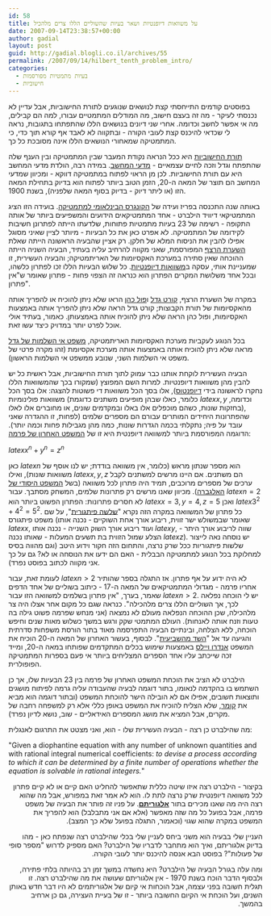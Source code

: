 ```yaml
---
id: 58
title: על משוואות דיופנטיות ושאר בעיות שהשוליים הללו צרים מלהכיל
date: 2007-09-14T23:38:57+00:00
author: gadial
layout: post
guid: http://gadial.blogli.co.il/archives/55
permalink: /2007/09/14/hilbert_tenth_problem_intro/
categories:
  - בעיות מתמטיות מפורסמות
  - חישוביות
---
```

בפוסטים קודמים התייחסתי קצת לנושאים שנוגעים לתורת החישוביות, אבל עדיין לא נכנסתי לעיקר - מה זה בעצם חישוב, מה המודלים המתמטיים עבורו, למה הם קבילים, מה אי אפשר לחשב וכדומה. אחרי שני דיונים בנושאים הללו שהתפתחו בתגובות, נראה לי שכדאי להיכנס קצת לעובי הקורה - ובתקווה לא לאבד אף קורא תוך כדי, כי המתמטיקה שמאחורי הנושאים הללו אינה מסובכת כל כך.

[תורת החישוביות](http://he.wikipedia.org/wiki/%D7%97%D7%99%D7%A9%D7%95%D7%91%D7%99%D7%95%D7%AA) היא ככל הנראה נקודת המעבר שבין המתמטיקה ובין הענף שלה שהתפתח וגדל וזכה לחיים עצמאיים - [מדעי המחשב](http://he.wikipedia.org/wiki/%D7%9E%D7%93%D7%A2%D7%99_%D7%94%D7%9E%D7%97%D7%A9%D7%91). במידה רבה, הולדת מדעי המחשב היא עם תורת החישוביות. לכן מן הראוי לפתוח במתמטיקה דווקא - ומכיוון שמדעי המחשב הם תוצר של המאה ה-20, הזמן הטוב ביותר לפתוח הוא בדיוק בתחילת המאה הזו (או ליתר דיוק - בדיוק בסוף המאה שלפניה), בשנת 1900.

באותה שנה התכנסה בפריז ועידה של [הקונגרס הבינלאומי למתמטיקה](http://en.wikipedia.org/wiki/International_Congress_of_Mathematicians). בועידה הזו הציג המתמטיקאי דיוויד הילברט - אחד המתמטיקאים הידועים והמשפיעים ביותר של אותה התקופה - רשימה של 23 בעיות מתמטיות פתוחות, שלדעתו הייתה לפתרונן חשיבות לקידומה של המתמטיקה. לא אפרט כאן את כל הבעיות - מיותר לציין שאיני מסוגל אפילו להבין את הניסוח המלא של חלקן. רק אציין שהבעיה הראשונה הייתה שאלת [השערת הרצף](http://he.wikipedia.org/wiki/%D7%94%D7%A9%D7%A2%D7%A8%D7%AA_%D7%94%D7%A8%D7%A6%D7%A3) המפורסמת, שאני מקווה להרחיב עליה בעתיד, הבעיה השניה הייתה ההוכחה שאין סתירה במערכת האקסיומות של האריתמטיקה; והבעיה העשירית, זו שמעניינת אותי, עסקה ב[משוואות דיופנטיות](http://he.wikipedia.org/wiki/%D7%9E%D7%A9%D7%95%D7%95%D7%90%D7%94_%D7%93%D7%99%D7%95%D7%A4%D7%A0%D7%98%D7%99%D7%AA). כל שלוש הבעיות הללו זכו לפתרון כלשהו, ובכל אחד משלושת המקרים הפתרון הוא כנראה זה הצפוי פחות - פתרון שאומר ש"אין פתרון".

במקרה של השערת הרצף, [קורט גדל](http://he.wikipedia.org/wiki/%D7%A7%D7%95%D7%A8%D7%98_%D7%92%D7%93%D7%9C) ו[פול כהן](http://he.wikipedia.org/wiki/%D7%A4%D7%95%D7%9C_%D7%9B%D7%94%D7%9F) הראו שלא ניתן להוכיח או להפריך אותה מהאקסיומות של תורת הקבוצות; קורט גדל הראה שלא ניתן להפריך אותה באמצעות האקסיומות, ופול כהן הראה שלא ניתן להוכיח אותה באמצעותן. כאמור, בעתיד אולי אוכל לפרט יותר במדויק כיצד עשו זאת.

בכל הנוגע לעקביות מערכת האקסיומות האריתמטיקה, [משפט אי השלמות של גדל](http://he.wikipedia.org/wiki/%D7%9E%D7%A9%D7%A4%D7%98%D7%99_%D7%90%D7%99-%D7%94%D7%A9%D7%9C%D7%9E%D7%95%D7%AA_%D7%A9%D7%9C_%D7%92%D7%93%D7%9C) מראה שלא ניתן להוכיח אותה באמצעות אותה מערכת אקסיומת (זהו מקרה פרטי של משפט אי השלמות השני, שנובע ממשפט אי השלמות הראשון).

הבעיה העשירית לוקחת אותנו כבר עמוק לתוך תורת החישוביות, אבל ראשית כל יש להבין מהן משוואות דיופנטיות. למרות השם המפוצץ (שמקורו בכך שהמשוואות הללו נחקרו לראשונה בידי [דיופנטוס](http://he.wikipedia.org/wiki/%D7%93%D7%99%D7%95%D7%A4%D7%A0%D7%98%D7%95%D7%A1)), אלו בסך הכל משוואות די פשוטות להצגה: אלו בסך הכל משוואות פולינומיות (כלומר, כאלו שבהן מופיעים משתנים כדוגמת $latex x,y$ וכדומה, בחזקות שונות, כשהם מוכפלים אלו באלו ובמקדמים שונים, או מחוברים אלו לאלו), שהפתרונות היחידים המותרים עבורם הם מספרים שלמים (לפחות, זו ההגדרה שאני עובד על פיה; נתקלתי בכמה הגדרות שונות, כמה מהן מגבילות פחות וכמה יותר). הדוגמה המפורסמת ביותר למשוואה דיופנטית היא זו של [המשפט האחרון של פרמה](http://he.wikipedia.org/wiki/%D7%94%D7%9E%D7%A9%D7%A4%D7%98_%D7%94%D7%90%D7%97%D7%A8%D7%95%D7%9F_%D7%A9%D7%9C_%D7%A4%D7%A8%D7%9E%D7%94):

$latex x^n+y^n=z^n$

כאן $latex n$ הוא מספר שנתון מראש (כלומר, אין משוואה בודדת; יש לנו אוסף של משוואות שונות), ואילו $latex x,y,z$ הם משתנים. אם היינו מרשים למשתנים לקבל ערכים של מספרים מרוכבים, תמיד היה פתרון לכל משוואה (בשל [המשפט היסודי של האלגברה](http://he.wikipedia.org/wiki/%D7%94%D7%9E%D7%A9%D7%A4%D7%98_%D7%94%D7%99%D7%A1%D7%95%D7%93%D7%99_%D7%A9%D7%9C_%D7%94%D7%90%D7%9C%D7%92%D7%91%D7%A8%D7%94)). מכיוון שאנו מרשים רק פתרונות שלמים, המשחק מסתבך. עבור $latex n=2$ לא חסרים פתרונות: הפתרון הפשוט ביותר הוא $latex x=3,y=4,z=5$ ואכן $latex 3^2+4^2=5^2$. כל פתרון של המשוואה במקרה הזה נקרא "[שלשה פיתגורית](http://he.wikipedia.org/wiki/%D7%A9%D7%9C%D7%A9%D7%94_%D7%A4%D7%99%D7%AA%D7%92%D7%95%D7%A8%D7%99%D7%AA)", על שם משפט פיתגורס (שאומר שבמשולש ישר זווית, ריבוע אורך אחת השוקיים - נכנה אותו $latex x$, ועוד ריבוע אורך השוק השנייה - נכנה אותו $latex y$, שווה לריבוע אורך היתר - הצלע שמול הזווית בת תשעים המעלות - שאותו נכנה $latex z$). יש נוסחה נאה לייצור שלשות פיתגוריות ככל שרק נרצה, והתחום הזה חקור וידוע היטב (וגם מהווה בסיס למחלוקת בכל הנוגע למתמטיקה הבבלית - האם הם ידעו את הנוסחה או לא? גם על כך אני מקווה לכתוב בפוסט נפרד).

לעומת זאת, עבור $latex n>2$ לא היה ידוע על אף פתרון. אז התגלה בספר שהותיר אחריו פרמה - מגדולי המתמטיקאים של המאה ה-17 - כיתוב בשוליים של אחד הדפים שאמר, בערך, "אין פתרון בשלמים למשוואה הזו עבור $latex n>2$. יש לי הוכחה נפלאה לכך, אך השוליים הללו צרים מלהכילה". כנראה שגם כל מקום אחר אצלו היה צר מלהכילה, שכן ההוכחה הנפלאה מעולם לא נמצאה (אני מנחש שפרמה פשוט גילה בה טעות וזנח אותה לאנחות). העולם המתמטי שקק ורגש במשך כשלוש מאות שנים וחיפש הוכחה, ללא הצלחה, ובינתיים הבעיה התפרסמה מאוד בתור הורסת משפחות סדרתית והגיעה עד אל "[השד מהשביעית](http://simania.co.il/bookdetails.php/?item_id=18961)". לבסוף, בעשור האחרון של המאה ה-20 הוכיח את המשפט [אנדרו ויילס](http://he.wikipedia.org/wiki/%D7%90%D7%A0%D7%93%D7%A8%D7%95_%D7%95%D7%99%D7%99%D7%9C%D7%A1) באמצעות שימוש בכלים המתקדמים שפותחו במאה ה-20, ומייד זכה שייכתב עליו אחד הספרים המצליחים ביותר אי פעם בספרות המתמטיקה הפופולרית.

הילברט לא הציב את הוכחת המשפט האחרון של פרמה בין 23 הבעיות שלו, אך כן השתמש בו בהקדמה לנאומו, בתור דוגמה לבעיה שהעבודה עליה גרמה לפיתוח מושגים ותוצאות חשובים, אפילו אם לא הובילה הישר להוכחת המשפט (ובתור דוגמה הוא מביא את [קומר](http://en.wikipedia.org/wiki/Ernst_Kummer), שלא הצליח להוכיח את המשפט באופן כללי אלא רק למשפחה רחבה של מקרים, אבל המציא את מושג המספרים האידאליים - שוב, נושא לדיון נפרד).

מה שהילברט כן רצה - הבעיה העשירית שלו - הוא, ואני מצטט את התרגום לאנגלית:

<p dir="ltr">
  "Given a diophantine equation with any number of unknown quantities and with rational integral numerical coefficients: <em>to devise a process according to which it can be determined by a finite number of operations whether the equation is solvable in rational integers.</em>"
</p>

<p dir="rtl">
  בקיצור - הילברט רצה איזו שיטה כללית שתאפשר להחליט האם קיים או לא קיים פתרון לכל משוואה דיופנטית שרק נרצה לתת לו. הוא לא אמר זאת במפורש, אבל מה שהוא רצה היה מה שאנו מכירים בתור <a href="http://he.wikipedia.org/wiki/%D7%90%D7%9C%D7%92%D7%95%D7%A8%D7%99%D7%AA%D7%9D"><strong>אלגוריתם</strong></a>. על פניו זה פותר את הבעיה של משפט פרמה, אבל בפועל כל מה שזה מאפשר (אלא אם אני מתבלבל) הוא להפריך את המשפט במקרה שהוא שגוי (וכאמור, התגלה בפועל שלא כך המצב).
</p>

<p dir="rtl">
  העניין שלי בבעיה הוא משני ביחס לעניין שלי בכלי שהילברט רצה שנפתח כאן - מהו בדיוק אלגוריתם, ואיך הוא מתחבר לדבריו של הילברט? האם מספיק לדרוש "מספר סופי של פעולות"? בפוסט הבא אנסה להיכנס יותר לעובי הקורה.
</p>

<p dir="rtl">
  ומה עלה בגורל הבעיה של הילברט? היא נחשדה במשך זמן רב בהיותה בלתי פתירה, ולבסוף הדבר הוכח בשנת 1970 - אין אלגוריתם שעושה את מה שהילברט רצה. זו תגלית חשובה בפני עצמה, אבל הוכחות אי קיום של אלגוריתמים לא היו דבר חדש באותן השנים, ועל הוכחת אי הקיום החשובה ביותר - זו של בעיית העצירה, גם כן ארחיב בהמשך.
</p>